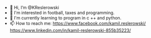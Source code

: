 - 👋 Hi, I’m @KReslerowski
- 👀 I'm interested in football, taxes and programming.
- 🌱 I'm currently learning to program in c ++ and python.
- 📫 How to reach me:
  https://www.facebook.com/kamil.reslerowski/
  https://www.linkedin.com/in/kamil-reslerowski-855b35223/

<!---
KReslerowski/KReslerowski is a ✨ special ✨ repository because its `README.md` (this file) appears on your GitHub profile.
You can click the Preview link to take a look at your changes.
--->
